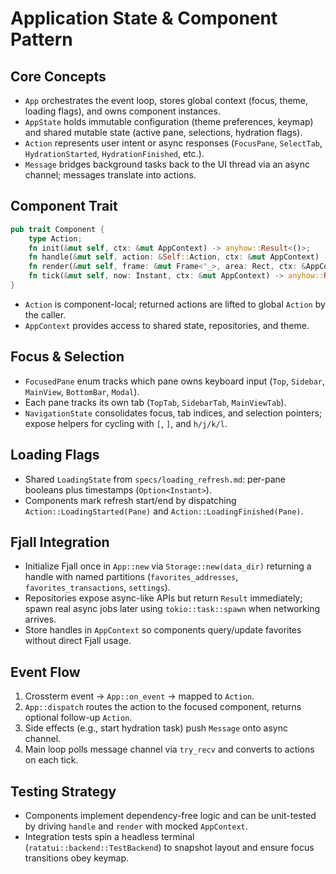 # Application State & Component Pattern

## Core Concepts
- `App` orchestrates the event loop, stores global context (focus, theme, loading flags), and owns component instances.
- `AppState` holds immutable configuration (theme preferences, keymap) and shared mutable state (active pane, selections, hydration flags).
- `Action` represents user intent or async responses (`FocusPane`, `SelectTab`, `HydrationStarted`, `HydrationFinished`, etc.).
- `Message` bridges background tasks back to the UI thread via an async channel; messages translate into actions.

## Component Trait
```rust
pub trait Component {
    type Action;
    fn init(&mut self, ctx: &mut AppContext) -> anyhow::Result<()>;
    fn handle(&mut self, action: &Self::Action, ctx: &mut AppContext) -> anyhow::Result<Option<Action>>;
    fn render(&mut self, frame: &mut Frame<'_>, area: Rect, ctx: &AppContext);
    fn tick(&mut self, now: Instant, ctx: &mut AppContext) -> anyhow::Result<Option<Action>>;
}
```
- `Action` is component-local; returned actions are lifted to global `Action` by the caller.
- `AppContext` provides access to shared state, repositories, and theme.

## Focus & Selection
- `FocusedPane` enum tracks which pane owns keyboard input (`Top`, `Sidebar`, `MainView`, `BottomBar`, `Modal`).
- Each pane tracks its own tab (`TopTab`, `SidebarTab`, `MainViewTab`).
- `NavigationState` consolidates focus, tab indices, and selection pointers; expose helpers for cycling with `[`, `]`, and `h/j/k/l`.

## Loading Flags
- Shared `LoadingState` from `specs/loading_refresh.md`: per-pane booleans plus timestamps (`Option<Instant>`).
- Components mark refresh start/end by dispatching `Action::LoadingStarted(Pane)` and `Action::LoadingFinished(Pane)`.

## Fjall Integration
- Initialize Fjall once in `App::new` via `Storage::new(data_dir)` returning a handle with named partitions (`favorites_addresses`, `favorites_transactions`, `settings`).
- Repositories expose async-like APIs but return `Result` immediately; spawn real async jobs later using `tokio::task::spawn` when networking arrives.
- Store handles in `AppContext` so components query/update favorites without direct Fjall usage.

## Event Flow
1. Crossterm event -> `App::on_event` -> mapped to `Action`.
2. `App::dispatch` routes the action to the focused component, returns optional follow-up `Action`.
3. Side effects (e.g., start hydration task) push `Message` onto async channel.
4. Main loop polls message channel via `try_recv` and converts to actions on each tick.

## Testing Strategy
- Components implement dependency-free logic and can be unit-tested by driving `handle` and `render` with mocked `AppContext`.
- Integration tests spin a headless terminal (`ratatui::backend::TestBackend`) to snapshot layout and ensure focus transitions obey keymap.
